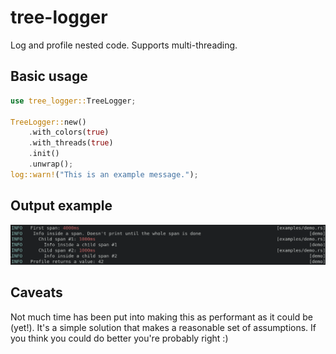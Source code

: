# tree-logger

Log and profile nested code. Supports multi-threading.

## Basic usage

```rust
use tree_logger::TreeLogger;

TreeLogger::new()
    .with_colors(true)
    .with_threads(true)
    .init()
    .unwrap();
log::warn!("This is an example message.");
```

## Output example

![output example](images/sample_output.png)

## Caveats

Not much time has been put into making this as performant as it could be (yet!). It's a simple solution that makes a reasonable set of assumptions. If you think you could do better you're probably right :)
